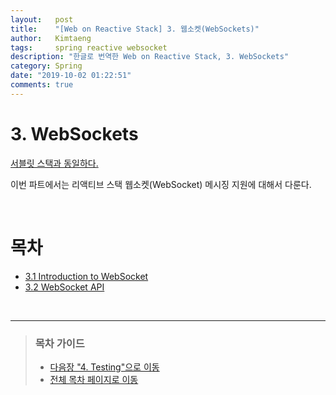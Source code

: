```yaml
---
layout:   post
title:    "[Web on Reactive Stack] 3. 웹소켓(WebSockets)"
author:   Kimtaeng
tags: 	  spring reactive websocket
description: "한글로 번역한 Web on Reactive Stack, 3. WebSockets"
category: Spring
date: "2019-10-02 01:22:51"
comments: true
---
```


# 3. WebSockets
> <a href="https://docs.spring.io/spring/docs/current/spring-framework-reference/web.html#websocket" target="_blank" rel="nofollow">
서블릿 스택과 동일하다.</a>

이번 파트에서는 리액티브 스택 웹소켓(WebSocket) 메시징 지원에 대해서 다룬다.

<br>

# 목차
- <a href="/post/websockets-references-introduction-to-websocket">3.1 Introduction to WebSocket</a>
- <a href="/post/websockets-references-websocket-api">3.2 WebSocket API</a>

<br>

---

> ### 목차 가이드
> - <a href="/post/web-on-reactive-stack-testing">다음장 "4. Testing"으로 이동</a>
> - <a href="/post/web-on-reactive-stack">전체 목차 페이지로 이동</a>